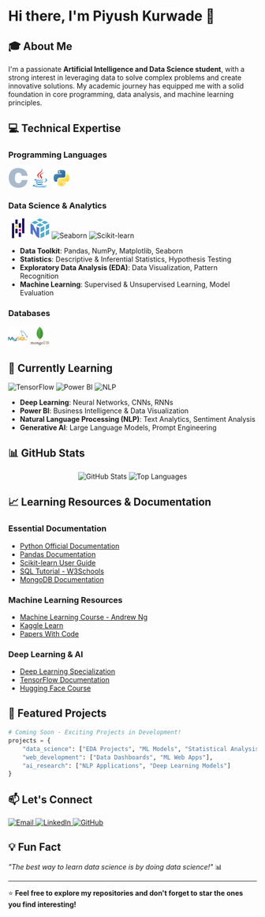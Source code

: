 # Hi there, I'm Piyush Kurwade 👋

## 🎓 About Me
I'm a passionate **Artificial Intelligence and Data Science student**, with a strong interest in leveraging data to solve complex problems and create innovative solutions. My academic journey has equipped me with a solid foundation in core programming, data analysis, and machine learning principles.

## 💻 Technical Expertise

### Programming Languages
<p align="left">
  <img src="https://raw.githubusercontent.com/devicons/devicon/master/icons/c/c-original.svg" alt="C" width="40" height="40"/>
  <img src="https://raw.githubusercontent.com/devicons/devicon/master/icons/java/java-original.svg" alt="Java" width="40" height="40"/>
  <img src="https://raw.githubusercontent.com/devicons/devicon/master/icons/python/python-original.svg" alt="Python" width="40" height="40"/>
</p>

### Data Science & Analytics
<p align="left">
  <img src="https://raw.githubusercontent.com/devicons/devicon/master/icons/pandas/pandas-original.svg" alt="Pandas" width="40" height="40"/>
  <img src="https://raw.githubusercontent.com/devicons/devicon/master/icons/numpy/numpy-original.svg" alt="NumPy" width="40" height="40"/>
  <img src="https://seaborn.pydata.org/_images/logo-mark-lightbg.svg" alt="Seaborn" width="40" height="40"/>
  <img src="https://upload.wikimedia.org/wikipedia/commons/0/05/Scikit_learn_logo_small.svg" alt="Scikit-learn" width="40" height="40"/>
</p>

- **Data Toolkit**: Pandas, NumPy, Matplotlib, Seaborn
- **Statistics**: Descriptive & Inferential Statistics, Hypothesis Testing
- **Exploratory Data Analysis (EDA)**: Data Visualization, Pattern Recognition
- **Machine Learning**: Supervised & Unsupervised Learning, Model Evaluation

### Databases
<p align="left">
  <img src="https://raw.githubusercontent.com/devicons/devicon/master/icons/mysql/mysql-original-wordmark.svg" alt="MySQL" width="40" height="40"/>
  <img src="https://raw.githubusercontent.com/devicons/devicon/master/icons/mongodb/mongodb-original-wordmark.svg" alt="MongoDB" width="40" height="40"/>
</p>

## 🌱 Currently Learning

<p align="left">
  <img src="https://www.tensorflow.org/images/tf_logo_social.png" alt="TensorFlow" width="40" height="40"/>
  <img src="https://raw.githubusercontent.com/microsoft/PowerBI-Icons/main/SVG/Power-BI.svg" alt="Power BI" width="40" height="40"/>
  <img src="https://huggingface.co/front/assets/huggingface_logo-noborder.svg" alt="NLP" width="40" height="40"/>
</p>

- **Deep Learning**: Neural Networks, CNNs, RNNs
- **Power BI**: Business Intelligence & Data Visualization
- **Natural Language Processing (NLP)**: Text Analytics, Sentiment Analysis
- **Generative AI**: Large Language Models, Prompt Engineering

## 📊 GitHub Stats

<div align="center">
  <img src="https://github-readme-stats.vercel.app/api?username=PixelatedPiyush&show_icons=true&theme=radical" alt="GitHub Stats" />
  <img src="https://github-readme-stats.vercel.app/api/top-langs/?username=PixelatedPiyush&layout=compact&theme=radical" alt="Top Languages" />
</div>

## 📈 Learning Resources & Documentation

### Essential Documentation
- [Python Official Documentation](https://docs.python.org/3/)
- [Pandas Documentation](https://pandas.pydata.org/docs/)
- [Scikit-learn User Guide](https://scikit-learn.org/stable/user_guide.html)
- [SQL Tutorial - W3Schools](https://www.w3schools.com/sql/)
- [MongoDB Documentation](https://docs.mongodb.com/)

### Machine Learning Resources
- [Machine Learning Course - Andrew Ng](https://www.coursera.org/learn/machine-learning)
- [Kaggle Learn](https://www.kaggle.com/learn)
- [Papers With Code](https://paperswithcode.com/)

### Deep Learning & AI
- [Deep Learning Specialization](https://www.coursera.org/specializations/deep-learning)
- [TensorFlow Documentation](https://www.tensorflow.org/learn)
- [Hugging Face Course](https://huggingface.co/course/chapter1/1)

## 🚀 Featured Projects

```python
# Coming Soon - Exciting Projects in Development!
projects = {
    "data_science": ["EDA Projects", "ML Models", "Statistical Analysis"],
    "web_development": ["Data Dashboards", "ML Web Apps"],
    "ai_research": ["NLP Applications", "Deep Learning Models"]
}
```

## 📫 Let's Connect

<p align="left">
  <a href="mailto:piyushkurwade111@gmail.com">
    <img src="https://img.shields.io/badge/Email-D14836?style=for-the-badge&logo=gmail&logoColor=white" alt="Email"/>
  </a>
  <a href="https://www.linkedin.com/in/piyushkurwade">
    <img src="https://img.shields.io/badge/LinkedIn-0077B5?style=for-the-badge&logo=linkedin&logoColor=white" alt="LinkedIn"/>
  </a>
  <a href="https://github.com/PixelatedPiyush">
    <img src="https://img.shields.io/badge/GitHub-100000?style=for-the-badge&logo=github&logoColor=white" alt="GitHub"/>
  </a>
</p>

## 💡 Fun Fact
*"The best way to learn data science is by doing data science!"* 📊

---

⭐ **Feel free to explore my repositories and don't forget to star the ones you find interesting!**
